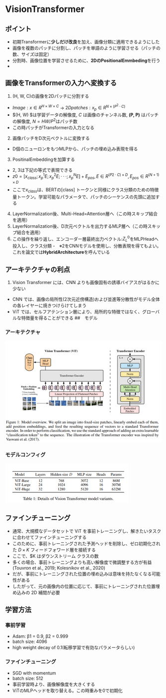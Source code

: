 # VisionTransformer
## ポイント
- 初期Transformerに**少しだけ改良**を加え、画像分類に適用できるようにした
- 画像を複数のパッチに分割し、パッチを単語のように学習させる（パッチの数、サイズは固定）
- 分割時、画像位置を学習させるために、**2DのPositionalEmmbeding**を行う
- 
## 画像をTransformerの入力へ変換する
1. (H, W, C)の画像を2Dパッチに分割する
- $Image: x ∈ R^{H×W×C}$ → $2D patches: x_p ∈ R^{N×(P^2·C)}$
- $(H, W) $は学習データの解像度, $C$ は画像のチャンネル数, **(P, P)** はパッチの解像度, $N = HW/P^2$はパッチ数
- この時パッチがTransformerの入力となる
2. 画像パッチをD次元ベクトルに変換する
- D個のニューロンをもつMLPから、パッチの埋め込み表現を得る
3. PositinalEmbeddingを加算する
- 2, 3は下記の等式で表現できる
- $z0 = [x_{class}; x^1_pE; x^2_pE; · · · ; x^N_p E] + E_{pos},    E ∈ R^{(P2·C)×D}, E_{pos} ∈ R^{(N+1)×D}$
- ここで$x_{class}$は、BERTの[class] トークンと同様にクラス分類のための特徴量トークン。学習可能なパラメータで、パッチのシーケンスの先頭に追加する
4. LayerNormalization後、Multi-Head=Attention層へ（この時スキップ結合を適用）
5. LayerNormalization後、D次元ベクトルを出力するMLP層へ（この時スキップ結合を適用）
6. この操作を繰り返し、エンコーダー層最終出力ベクトル:$Z^0_L$をMLPHeadへ投入し、クラス分類
-　※2をCNNモデルを使用し、分散表現を得てもよい。これを論文では**HybridArchitecture**を呼んでいる
## アーキテクチャの利点
1. Vision Transformer には、CNN よりも画像固有の誘導バイアスがはるかに少ない
- CNN では、画像の局所性(2次元近傍構造)および並進等分散性がモデル全体の各レイヤーに焼きつけらけてしまう
- ViT では、セルフアテンション層により、局所的な特徴ではなく、グローバルな特徴量を得ることができる
##　モデル
### アーキテクチャ
<img alt="ViT" src=./image/vit.png></img>
### モデルコンフィグ
<img alt="ViT config" src=./image/vit_config.png></img>
## ファインチューニング
- 通常、大規模なデータセットで ViT を事前トレーニングし、解きたいタスクに合わせてファインチューニングする
- このために、事前トレーニングされた予測ヘッドを削除し、ゼロ初期化された $D × K$ フィードフォワード層を接続する
- ここで、$K はダウンストリーム クラスの数
- 多くの場合、事前トレーニングよりも高い解像度で微調整する方が有益(Touvron et al., 2019; Kolesnikov et al., 2020)
- だが、事前にトレーニングされた位置の埋め込みは意味を持たなくなる可能性がある
-  したがって、元の画像内の位置に応じて、事前にトレーニングされた位置埋め込みの 2D 補間が必要
## 学習方法
### 事前学習
- Adam: β1 = 0.9, β2 = 0.999
- batch size: 4096
- high weight decay of 0.1(転移学習で有効なパラメータらしい)
### ファインチューニング
- SGD with momentum
- batch size: 512
- 事前学習時より、画像解像度を大きくする
- ViTのMLPヘッドを取り替える。この時重みを0で初期化
